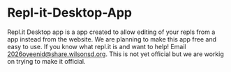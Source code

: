 # Repl-it-Desktop-App
Repl.it Desktop app is a app created to allow editing of your repls from a app instead from the website. We are planning to make this app free and easy to use. If you know what repl.it is and want to help! Email 2026oyeenid@share.wilsonsd.org.
This is not yet official but we are workig on trying to make it official.
